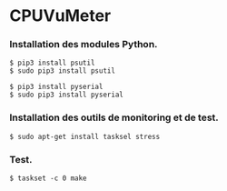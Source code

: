 # CPUVuMeter


### Installation des modules Python.

```
$ pip3 install psutil
$ sudo pip3 install psutil
```

```
$ pip3 install pyserial
$ sudo pip3 install pyserial
```

### Installation des outils de monitoring et de test.

```
$ sudo apt-get install tasksel stress
```

### Test.

```
$ taskset -c 0 make
```
